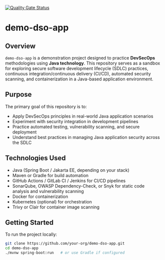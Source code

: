 [![Quality Gate Status](https://sonarcloud.io/api/project_badges/measure?project=com.example%3AdsoApp&metric=alert_status)](https://sonarcloud.io/summary/new_code?id=com.example%3AdsoApp)

# demo-dso-app

## Overview

`demo-dso-app` is a demonstration project designed to practice **DevSecOps** methodologies using **Java technology**. This repository serves as a sandbox for exploring secure software development lifecycle (SDLC) practices, continuous integration/continuous delivery (CI/CD), automated security scanning, and containerization in a Java-based application environment.

## Purpose

The primary goal of this repository is to:

- Apply DevSecOps principles in real-world Java application scenarios
- Experiment with security integration in development pipelines
- Practice automated testing, vulnerability scanning, and secure deployment
- Understand best practices in managing Java application security across the SDLC

## Technologies Used

- Java (Spring Boot / Jakarta EE, depending on your stack)
- Maven or Gradle for build automation
- GitHub Actions / GitLab CI / Jenkins for CI/CD pipelines
- SonarQube, OWASP Dependency-Check, or Snyk for static code analysis and vulnerability scanning
- Docker for containerization
- Kubernetes (optional) for orchestration
- Trivy or Clair for container image scanning

## Getting Started

To run the project locally:

```bash
git clone https://github.com/your-org/demo-dso-app.git
cd demo-dso-app
./mvnw spring-boot:run   # or use Gradle if configured
